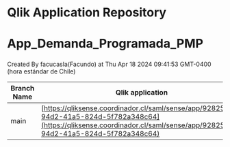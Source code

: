 # Qlik Application Repository 
# App_Demanda_Programada_PMP
### 
Created By facucasla(Facundo) at Thu Apr 18 2024 09:41:53 GMT-0400 (hora estándar de Chile)

Branch Name|Qlik application
---|---
main|[https://qliksense.coordinador.cl/saml/sense/app/92825b97-94d2-41a5-824d-5f782a348c64](https://qliksense.coordinador.cl/saml/sense/app/92825b97-94d2-41a5-824d-5f782a348c64)